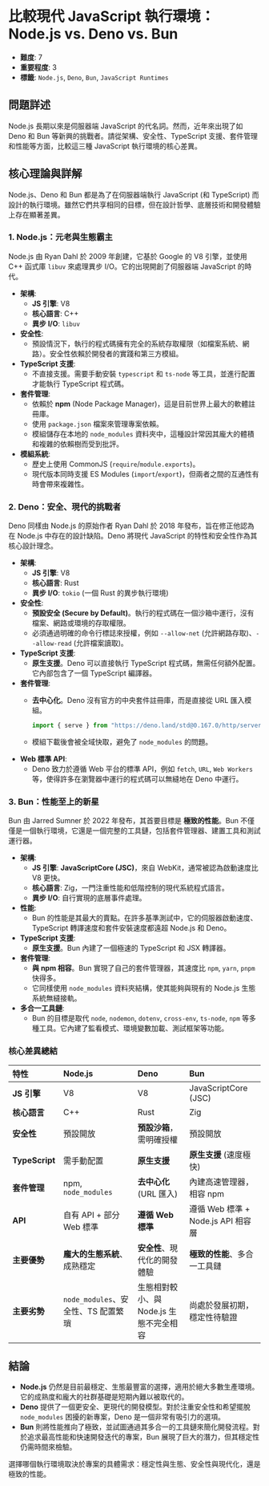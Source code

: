 # 比較現代 JavaScript 執行環境：Node.js vs. Deno vs. Bun

- **難度**: 7
- **重要程度**: 3
- **標籤**: `Node.js`, `Deno`, `Bun`, `JavaScript Runtimes`

## 問題詳述

Node.js 長期以來是伺服器端 JavaScript 的代名詞。然而，近年來出現了如 Deno 和 Bun 等新興的挑戰者。請從架構、安全性、TypeScript 支援、套件管理和性能等方面，比較這三種 JavaScript 執行環境的核心差異。

## 核心理論與詳解

Node.js、Deno 和 Bun 都是為了在伺服器端執行 JavaScript (和 TypeScript) 而設計的執行環境。雖然它們共享相同的目標，但在設計哲學、底層技術和開發體驗上存在顯著差異。

### 1. Node.js：元老與生態霸主

Node.js 由 Ryan Dahl 於 2009 年創建，它基於 Google 的 V8 引擎，並使用 C++ 函式庫 `libuv` 來處理異步 I/O。它的出現開創了伺服器端 JavaScript 的時代。

- **架構**:
  - **JS 引擎**: V8
  - **核心語言**: C++
  - **異步 I/O**: `libuv`
- **安全性**:
  - 預設情況下，執行的程式碼擁有完全的系統存取權限（如檔案系統、網路）。安全性依賴於開發者的實踐和第三方模組。
- **TypeScript 支援**:
  - 不直接支援。需要手動安裝 `typescript` 和 `ts-node` 等工具，並進行配置才能執行 TypeScript 程式碼。
- **套件管理**:
  - 依賴於 **npm** (Node Package Manager)，這是目前世界上最大的軟體註冊庫。
  - 使用 `package.json` 檔案來管理專案依賴。
  - 模組儲存在本地的 `node_modules` 資料夾中，這種設計常因其龐大的體積和複雜的依賴樹而受到批評。
- **模組系統**:
  - 歷史上使用 CommonJS (`require`/`module.exports`)。
  - 現代版本同時支援 ES Modules (`import`/`export`)，但兩者之間的互通性有時會帶來複雜性。

### 2. Deno：安全、現代的挑戰者

Deno 同樣由 Node.js 的原始作者 Ryan Dahl 於 2018 年發布，旨在修正他認為在 Node.js 中存在的設計缺陷。Deno 將現代 JavaScript 的特性和安全性作為其核心設計理念。

- **架構**:
  - **JS 引擎**: V8
  - **核心語言**: Rust
  - **異步 I/O**: `tokio` (一個 Rust 的異步執行環境)
- **安全性**:
  - **預設安全 (Secure by Default)**。執行的程式碼在一個沙箱中運行，沒有檔案、網路或環境的存取權限。
  - 必須通過明確的命令行標誌來授權，例如 `--allow-net` (允許網路存取)、`--allow-read` (允許檔案讀取)。
- **TypeScript 支援**:
  - **原生支援**。Deno 可以直接執行 TypeScript 程式碼，無需任何額外配置。它內部包含了一個 TypeScript 編譯器。
- **套件管理**:
  - **去中心化**。Deno 沒有官方的中央套件註冊庫，而是直接從 URL 匯入模組。

    ```typescript
    import { serve } from "https://deno.land/std@0.167.0/http/server.ts";
    ```

  - 模組下載後會被全域快取，避免了 `node_modules` 的問題。
- **Web 標準 API**:
  - Deno 致力於遵循 Web 平台的標準 API，例如 `fetch`, `URL`, `Web Workers` 等，使得許多在瀏覽器中運行的程式碼可以無縫地在 Deno 中運行。

### 3. Bun：性能至上的新星

Bun 由 Jarred Sumner 於 2022 年發布，其首要目標是 **極致的性能**。Bun 不僅僅是一個執行環境，它還是一個完整的工具鏈，包括套件管理器、建置工具和測試運行器。

- **架構**:
  - **JS 引擎**: **JavaScriptCore (JSC)**，來自 WebKit，通常被認為啟動速度比 V8 更快。
  - **核心語言**: Zig，一門注重性能和低階控制的現代系統程式語言。
  - **異步 I/O**: 自行實現的底層事件處理。
- **性能**:
  - Bun 的性能是其最大的賣點。在許多基準測試中，它的伺服器啟動速度、TypeScript 轉譯速度和套件安裝速度都遠超 Node.js 和 Deno。
- **TypeScript 支援**:
  - **原生支援**。Bun 內建了一個極速的 TypeScript 和 JSX 轉譯器。
- **套件管理**:
  - **與 npm 相容**。Bun 實現了自己的套件管理器，其速度比 `npm`, `yarn`, `pnpm` 快得多。
  - 它同樣使用 `node_modules` 資料夾結構，使其能夠與現有的 Node.js 生態系統無縫接軌。
- **多合一工具鏈**:
  - Bun 的目標是取代 `node`, `nodemon`, `dotenv`, `cross-env`, `ts-node`, `npm` 等多種工具。它內建了監看模式、環境變數加載、測試框架等功能。

### 核心差異總結

| 特性 | Node.js | Deno | Bun |
| :--- | :--- | :--- | :--- |
| **JS 引擎** | V8 | V8 | JavaScriptCore (JSC) |
| **核心語言** | C++ | Rust | Zig |
| **安全性** | 預設開放 | **預設沙箱**，需明確授權 | 預設開放 |
| **TypeScript** | 需手動配置 | **原生支援** | **原生支援** (速度極快) |
| **套件管理** | npm, `node_modules` | **去中心化** (URL 匯入) | 內建高速管理器，相容 npm |
| **API** | 自有 API + 部分 Web 標準 | **遵循 Web 標準** | 遵循 Web 標準 + Node.js API 相容層 |
| **主要優勢** | **龐大的生態系統**、成熟穩定 | **安全性**、現代化的開發體驗 | **極致的性能**、多合一工具鏈 |
| **主要劣勢** | `node_modules`、安全性、TS 配置繁瑣 | 生態相對較小、與 Node.js 生態不完全相容 | 尚處於發展初期，穩定性待驗證 |

## 結論

- **Node.js** 仍然是目前最穩定、生態最豐富的選擇，適用於絕大多數生產環境。它的成熟度和龐大的社群基礎是短期內難以被取代的。
- **Deno** 提供了一個更安全、更現代的開發模型。對於注重安全性和希望擺脫 `node_modules` 困擾的新專案，Deno 是一個非常有吸引力的選項。
- **Bun** 則將性能推向了極致，並試圖通過其多合一的工具鏈來簡化開發流程。對於追求最高性能和快速開發迭代的專案，Bun 展現了巨大的潛力，但其穩定性仍需時間來檢驗。

選擇哪個執行環境取決於專案的具體需求：穩定性與生態、安全性與現代化，還是極致的性能。
